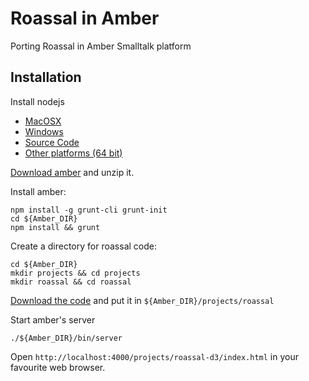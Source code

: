 Roassal in Amber
=======

Porting Roassal in Amber Smalltalk platform

## Installation

Install nodejs

* [MacOSX](http://nodejs.org/dist/v0.10.12/node-v0.10.12.pkg)
* [Windows](http://nodejs.org/dist/v0.10.12/node-v0.10.12-x86.msi)
* [Source Code](http://nodejs.org/dist/v0.10.12/node-v0.10.12.tar.gz)
* [Other platforms (64 bit)](http://nodejs.org/download/)

[Download amber](https://github.com/amber-smalltalk/amber/archive/0.10.zip) and unzip it.

Install amber:


    npm install -g grunt-cli grunt-init
    cd ${Amber_DIR}
    npm install && grunt


Create a directory for roassal code:


    cd ${Amber_DIR}
    mkdir projects && cd projects
    mkdir roassal && cd roassal

[Download the code](https://github.com/pestefo/roamber/archive/master.zip) and put it in  ```${Amber_DIR}/projects/roassal```

Start amber's server

    ./${Amber_DIR}/bin/server 

Open ```http://localhost:4000/projects/roassal-d3/index.html``` in your favourite web browser.

